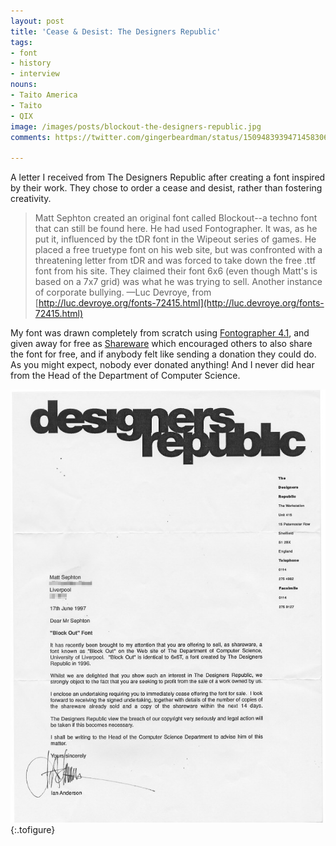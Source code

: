 ```yaml
---
layout: post
title: 'Cease & Desist: The Designers Republic'
tags:
- font
- history
- interview
nouns:
- Taito America
- Taito
- QIX
image: /images/posts/blockout-the-designers-republic.jpg
comments: https://twitter.com/gingerbeardman/status/1509483939471458306

---
```


A letter I received from The Designers Republic after creating a font inspired by their work. They chose to order a cease and desist, rather than fostering creativity.

> Matt Sephton created an original font called Blockout--a techno font that can still be found here. He had used Fontographer. It was, as he put it, influenced by the tDR font in the Wipeout series of games. He placed a free truetype font on his web site, but was confronted with a threatening letter from tDR and was forced to take down the free .ttf font from his site. They claimed their font 6x6 (even though Matt's is based on a 7x7 grid) was what he was trying to sell. Another instance of corporate bullying. —Luc Devroye, from [http://luc.devroye.org/fonts-72415.html](http://luc.devroye.org/fonts-72415.html)

My font was drawn completely from scratch using [Fontographer 4.1](https://macromedia.fandom.com/wiki/Macromedia_Fontographer), and given away for free as [Shareware](https://en.wikipedia.org/wiki/Shareware) which encouraged others to also share the font for free, and if anybody felt like sending a donation they could do. As you might expect, nobody ever donated anything! And I never did hear from the Head of the Department of Computer Science.

![](/images/posts/blockout-the-designers-republic.jpg "Cease & Desist <!-- Ian Anderson, Corporate Bully -->")
{:.tofigure}

